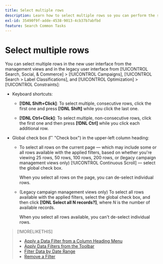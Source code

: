 ```yaml
---
title: Select multiple rows
description: Learn how to select multiple rows so you can perform the same action on all of them.
exl-id: 35490f9f-adde-4538-9013-4cb37b7abfbd
feature: Search Common Tasks
---
```

# Select multiple rows

You can select multiple rows in the new user interface from the management views and in the legacy user interface from [!UICONTROL Search, Social, & Commerce] > [!UICONTROL Campaigns], [!UICONTROL Search > Label Classifications], and [!UICONTROL Optimization] > [!UICONTROL Constraints]:

* Keyboard shortcuts:

  * **[!DNL Shift+Click]**: To select multiple, consecutive rows, click the first one and press **[!DNL Shift]** while you click the last one. 

  * **[!DNL Ctrl+Click]**: To select multiple, non-consecutive rows, click the first one and then press **[!DNL Ctrl]** while you click each additional row.

* Global check box (![Check box](/help/search-social-commerce/assets/check-box.png) "Check box") in the upper-left column heading:

  * To select all rows on the current page &mdash; which may include some or all rows available with the applied filters, based on whether you're viewing 25 rows, 50 rows, 100 rows, 200 rows, or (legacy campaign management views only) [!UICONTROL Continuous Scroll] &mdash; select the global check box.
  
    When you select all rows on the page, you can de-select individual rows.

  * (Legacy campaign management views only) To select all rows available with the applied filters, select the global check box, and then click **[!DNL Select all N records?]**, where *N* is the number of available records.
  
    When you select all rows available, you can't de-select individual rows.

>[!MORELIKETHIS]
>
>* [Apply a Data Filter from a Column Heading Menu](../data-views/ad-hoc-settings/column-filter-apply-from-column-heading.md)
>* [Apply Data Filters from the Toolbar](../data-views/ad-hoc-settings/column-filter-apply-from-toolbar.md)
>* [Filter Data by Date Range](../data-views/ad-hoc-settings/date-filter.md)
>* [Remove a Filter](../data-views/ad-hoc-settings/column-filter-remove.md)
